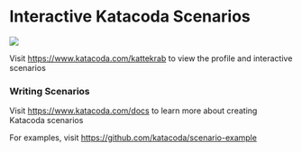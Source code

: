 # Interactive Katacoda Scenarios

[![](http://shields.katacoda.com/katacoda/kattekrab/count.svg)](https://www.katacoda.com/kattekrab "Get your profile on Katacoda.com")

Visit https://www.katacoda.com/kattekrab to view the profile and interactive scenarios

### Writing Scenarios
Visit https://www.katacoda.com/docs to learn more about creating Katacoda scenarios

For examples, visit https://github.com/katacoda/scenario-example
